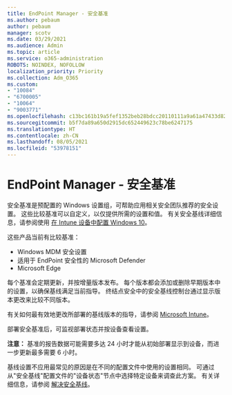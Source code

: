```yaml
---
title: EndPoint Manager - 安全基准
ms.author: pebaum
author: pebaum
manager: scotv
ms.date: 03/29/2021
ms.audience: Admin
ms.topic: article
ms.service: o365-administration
ROBOTS: NOINDEX, NOFOLLOW
localization_priority: Priority
ms.collection: Adm_O365
ms.custom:
- "10084"
- "6700005"
- "10064"
- "9003771"
ms.openlocfilehash: c13bc161b19a5fef1352beb28bdcc20110111a9a61a47433d82e1e69aff7f88d
ms.sourcegitcommit: b5f7da89a650d2915dc652449623c78be6247175
ms.translationtype: HT
ms.contentlocale: zh-CN
ms.lasthandoff: 08/05/2021
ms.locfileid: "53978151"
---
```

# <a name="endpoint-manager---security-baselines"></a>EndPoint Manager - 安全基准

安全基准是预配置的 Windows 设置组，可帮助应用相关安全团队推荐的安全设置。 这些比较基准可以自定义，以仅提供所需的设置和值。 有关安全基线详细信息，请参阅使用 [在 Intune 设备中配置 Windows 10](https://docs.microsoft.com/mem/intune/protect/security-baselines)。

这些产品当前有比较基准：

- Windows MDM 安全设置
- 适用于 EndPoint 安全性的 Microsoft Defender
- Microsoft Edge

每个基准会定期更新，并按增量版本发布。 每个版本都会添加或删除早期版本中的设置，以确保基线满足当前指导。 终结点安全中的安全基线控制台通过显示版本更改来比较不同版本。

有关如何最有效地更改所部署的基线版本的指导，请参阅 [Microsoft Intune](https://docs.microsoft.com/mem/intune/protect/security-baselines-configure)。

部署安全基准后，可监视部署状态并按设备查看设置。

**注意：** 基准的报告数据可能需要多达 24 小时才能从初始部署显示到设备，而进一步更新最多需要 6 小时。 

基线设置不应用最常见的原因是在不同的配置文件中使用的设置相同。 可通过从"安全基线"配置文件的"设备状态"节点中选择特定设备来调查此方案。 有关详细信息，请参阅 [解决安全基线](https://docs.microsoft.com/mem/intune/protect/security-baselines-monitor#resolve-conflicts-for-security-baselines)。